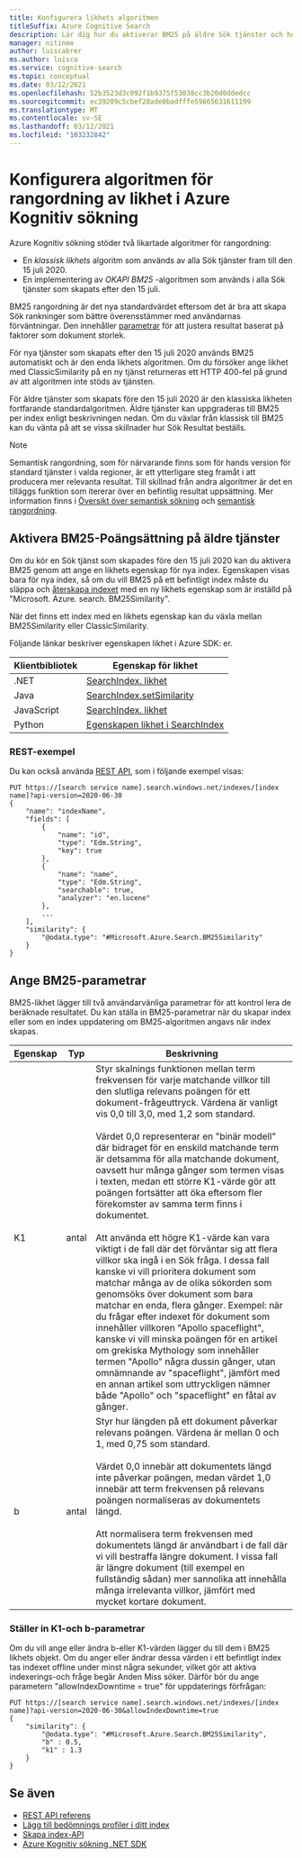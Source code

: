 ```yaml
---
title: Konfigurera likhets algoritmen
titleSuffix: Azure Cognitive Search
description: Lär dig hur du aktiverar BM25 på äldre Sök tjänster och hur BM25-parametrar kan ändras för att bättre anpassa innehållet i dina index.
manager: nitinme
author: luiscabrer
ms.author: luisca
ms.service: cognitive-search
ms.topic: conceptual
ms.date: 03/12/2021
ms.openlocfilehash: 52b3523d3c092f1b9375f53038cc3b20d0ddedcc
ms.sourcegitcommit: ec39209c5cbef28ade0badfffe59665631611199
ms.translationtype: MT
ms.contentlocale: sv-SE
ms.lasthandoff: 03/12/2021
ms.locfileid: "103232842"
---
```

# <a name="configure-the-similarity-ranking-algorithm-in-azure-cognitive-search"></a>Konfigurera algoritmen för rangordning av likhet i Azure Kognitiv sökning

Azure Kognitiv sökning stöder två likartade algoritmer för rangordning:

+ En *klassisk likhets* algoritm som används av alla Sök tjänster fram till den 15 juli 2020.
+ En implementering av *OKAPI BM25* -algoritmen som används i alla Sök tjänster som skapats efter den 15 juli.

BM25 rangordning är det nya standardvärdet eftersom det är bra att skapa Sök rankninger som bättre överensstämmer med användarnas förväntningar. Den innehåller [parametrar](#set-bm25-parameters) för att justera resultat baserat på faktorer som dokument storlek. 

För nya tjänster som skapats efter den 15 juli 2020 används BM25 automatiskt och är den enda likhets algoritmen. Om du försöker ange likhet med ClassicSimilarity på en ny tjänst returneras ett HTTP 400-fel på grund av att algoritmen inte stöds av tjänsten.

För äldre tjänster som skapats före den 15 juli 2020 är den klassiska likheten fortfarande standardalgoritmen. Äldre tjänster kan uppgraderas till BM25 per index enligt beskrivningen nedan. Om du växlar från klassisk till BM25 kan du vänta på att se vissa skillnader hur Sök Resultat beställs.

> [!NOTE]
> Semantisk rangordning, som för närvarande finns som för hands version för standard tjänster i valda regioner, är ett ytterligare steg framåt i att producera mer relevanta resultat. Till skillnad från andra algoritmer är det en tilläggs funktion som itererar över en befintlig resultat uppsättning. Mer information finns i [Översikt över semantisk sökning](semantic-search-overview.md) och [semantisk rangordning](semantic-ranking.md).

## <a name="enable-bm25-scoring-on-older-services"></a>Aktivera BM25-Poängsättning på äldre tjänster

Om du kör en Sök tjänst som skapades före den 15 juli 2020 kan du aktivera BM25 genom att ange en likhets egenskap för nya index. Egenskapen visas bara för nya index, så om du vill BM25 på ett befintligt index måste du släppa och [återskapa indexet](search-howto-reindex.md) med en ny likhets egenskap som är inställd på "Microsoft. Azure. search. BM25Similarity".

När det finns ett index med en likhets egenskap kan du växla mellan BM25Similarity eller ClassicSimilarity. 

Följande länkar beskriver egenskapen likhet i Azure SDK: er. 

| Klientbibliotek | Egenskap för likhet |
|----------------|---------------------|
| .NET  | [SearchIndex. likhet](/dotnet/api/azure.search.documents.indexes.models.searchindex.similarity) |
| Java | [SearchIndex.setSimilarity](/java/api/com.azure.search.documents.indexes.models.searchindex.setsimilarity) |
| JavaScript | [SearchIndex. likhet](/javascript/api/@azure/search-documents/searchindex#similarity) |
| Python | [Egenskapen likhet i SearchIndex](/python/api/azure-search-documents/azure.search.documents.indexes.models.searchindex) |

### <a name="rest-example"></a>REST-exempel

Du kan också använda [REST API](/rest/api/searchservice/create-index), som i följande exempel visas:

```http
PUT https://[search service name].search.windows.net/indexes/[index name]?api-version=2020-06-30
{
    "name": "indexName",
    "fields": [
        {
            "name": "id",
            "type": "Edm.String",
            "key": true
        },
        {
            "name": "name",
            "type": "Edm.String",
            "searchable": true,
            "analyzer": "en.lucene"
        },
        ...
    ],
    "similarity": {
        "@odata.type": "#Microsoft.Azure.Search.BM25Similarity"
    }
}
```

## <a name="set-bm25-parameters"></a>Ange BM25-parametrar

BM25-likhet lägger till två användarvänliga parametrar för att kontrol lera de beräknade resultatet. Du kan ställa in BM25-parametrar när du skapar index eller som en index uppdatering om BM25-algoritmen angavs när index skapas.

| Egenskap | Typ | Beskrivning |
|----------|------|-------------|
| K1 | antal | Styr skalnings funktionen mellan term frekvensen för varje matchande villkor till den slutliga relevans poängen för ett dokument-frågeuttryck. Värdena är vanligt vis 0,0 till 3,0, med 1,2 som standard. </br></br>Värdet 0,0 representerar en "binär modell" där bidraget för en enskild matchande term är detsamma för alla matchande dokument, oavsett hur många gånger som termen visas i texten, medan ett större K1-värde gör att poängen fortsätter att öka eftersom fler förekomster av samma term finns i dokumentet. </br></br>Att använda ett högre K1-värde kan vara viktigt i de fall där det förväntar sig att flera villkor ska ingå i en Sök fråga. I dessa fall kanske vi vill prioritera dokument som matchar många av de olika sökorden som genomsöks över dokument som bara matchar en enda, flera gånger. Exempel: när du frågar efter indexet för dokument som innehåller villkoren "Apollo spaceflight", kanske vi vill minska poängen för en artikel om grekiska Mythology som innehåller termen "Apollo" några dussin gånger, utan omnämnande av "spaceflight", jämfört med en annan artikel som uttryckligen nämner både "Apollo" och "spaceflight" en fåtal av gånger. |
| b | antal | Styr hur längden på ett dokument påverkar relevans poängen. Värdena är mellan 0 och 1, med 0,75 som standard. </br></br>Värdet 0,0 innebär att dokumentets längd inte påverkar poängen, medan värdet 1,0 innebär att term frekvensen på relevans poängen normaliseras av dokumentets längd. </br></br>Att normalisera term frekvensen med dokumentets längd är användbart i de fall där vi vill bestraffa längre dokument. I vissa fall är längre dokument (till exempel en fullständig sådan) mer sannolika att innehålla många irrelevanta villkor, jämfört med mycket kortare dokument. |

### <a name="setting-k1-and-b-parameters"></a>Ställer in K1-och b-parametrar

Om du vill ange eller ändra b-eller K1-värden lägger du till dem i BM25 likhets objekt. Om du anger eller ändrar dessa värden i ett befintligt index tas indexet offline under minst några sekunder, vilket gör att aktiva indexerings-och fråge begär Anden Miss söker. Därför bör du ange parametern "allowIndexDowntime = true" för uppdaterings förfrågan:

```http
PUT https://[search service name].search.windows.net/indexes/[index name]?api-version=2020-06-30&allowIndexDowntime=true
{
    "similarity": {
        "@odata.type": "#Microsoft.Azure.Search.BM25Similarity",
        "b" : 0.5,
        "k1" : 1.3
    }
}
```

## <a name="see-also"></a>Se även  

+ [REST API referens](/rest/api/searchservice/)
+ [Lägg till bedömnings profiler i ditt index](index-add-scoring-profiles.md)
+ [Skapa index-API](/rest/api/searchservice/create-index)
+ [Azure Kognitiv sökning .NET SDK](/dotnet/api/overview/azure/search)